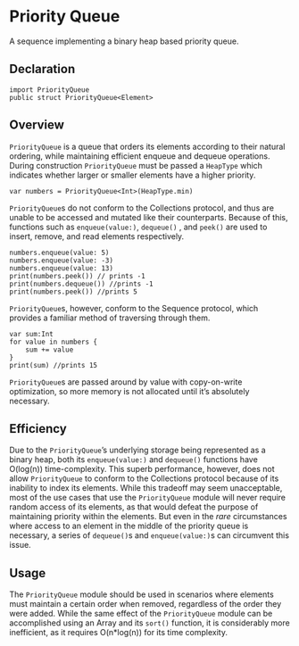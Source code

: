 # Priority Queue
A sequence implementing a binary heap based priority queue.

## Declaration
```
import PriorityQueue
public struct PriorityQueue<Element>
```

## Overview
`PriorityQueue` is a queue that orders its elements according to their natural ordering, while maintaining efficient enqueue and dequeue operations. During construction `PriorityQueue` must be passed a `HeapType` which indicates whether larger or smaller elements have a higher priority. 

```
var numbers = PriorityQueue<Int>(HeapType.min)
```

`PriorityQueue`s do not conform to the Collections protocol, and thus are unable to be accessed and mutated like their counterparts. Because of this, functions such as `enqueue(value:)`, `dequeue()` , and `peek()` are used to insert, remove, and read elements respectively. 

```
numbers.enqueue(value: 5)
numbers.enqueue(value: -3)
numbers.enqueue(value: 13)
print(numbers.peek()) // prints -1
print(numbers.dequeue()) //prints -1
print(numbers.peek()) //prints 5
```

`PriorityQueue`s, however, conform to the Sequence protocol, which provides a familiar method of traversing through them.

```
var sum:Int
for value in numbers {
	sum += value
}
print(sum) //prints 15
```

`PriorityQueue`s are passed around by value with copy-on-write optimization, so more memory is not allocated until it’s absolutely necessary.

## Efficiency
Due to the `PriorityQueue`’s underlying storage being represented as a binary heap, both its `enqueue(value:)` and `dequeue()` functions have O(log(n)) time-complexity. This superb performance, however, does not allow `PriorityQueue` to conform to the Collections protocol because of its inability to index its elements. While this tradeoff may seem unacceptable, most of the use cases that use the `PriorityQueue` module will never require random access of its elements, as that would defeat the purpose of maintaining priority within the elements.  But even in the _rare_ circumstances where access to an element in the middle of the priority queue is necessary, a series of `dequeue()`s and `enqueue(value:)`s can circumvent this issue.  

## Usage
The `PriorityQueue` module should be used in scenarios where elements must maintain a certain order when removed, regardless of the order they were added. While the same effect of the `PriorityQueue` module can be accomplished using an Array and its `sort()` function, it is considerably more inefficient, as it requires O(n*log(n)) for its time complexity. 
